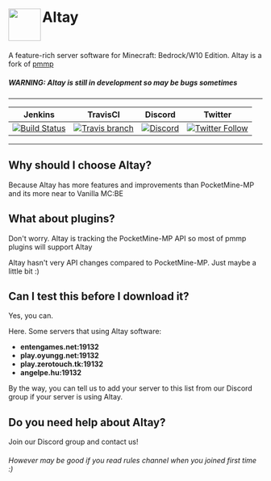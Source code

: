 <h1>Altay<img src="http://fs1.directupload.net/images/180401/urn5z9ic.png" height="64" width="64" align="left"></img></h1>
<br />

A feature-rich server software for Minecraft: Bedrock/W10 Edition. Altay is a fork of [pmmp](https://github.com/pmmp/PocketMine-MP)

##### WARNING: Altay is still in development so may be bugs sometimes 

------------       

| Jenkins | TravisCI | Discord | Twitter |
| :---: | :---: | :---: | :---: |
| [![Build Status](https://altay.minehub.de/job/Altay/badge/icon)](https://altay.minehub.de/job/Altay/) | [![Travis branch](https://img.shields.io/travis/TuranicTeam/Altay/master.svg?style=flat-square)](https://travis-ci.org/TuranicTeam/Altay) | [![Discord](https://img.shields.io/discord/427472879072968714.svg?style=flat-square&label=discord&colorB=7289da)](https://discord.gg/UsuhCFj) | [![Twitter Follow](https://img.shields.io/twitter/follow/TuranicTeam.svg?style=flat-square&logo=twitter&label=Follow)](https://twitter.com/TuranicTeam) |

------------

## Why should I choose Altay?

Because Altay has more features and improvements than PocketMine-MP
and its more near to Vanilla MC:BE

## What about plugins?

Don't worry. Altay is tracking the PocketMine-MP API so most of pmmp plugins will support Altay

Altay hasn't very API changes compared to PocketMine-MP. Just maybe a little bit :)

## Can I test this before I download it?

Yes, you can.

Here. Some servers that using Altay software:

- **entengames.net:19132**
- **play.oyungg.net:19132**
- **play.zerotouch.tk:19132**
- **angelpe.hu:19132**

By the way, you can tell us to add your server to this list from our Discord group if your server is using Altay.

## Do you need help about Altay?

Join our Discord group and contact us!


###### However may be good if you read rules channel when you joined first time :)
